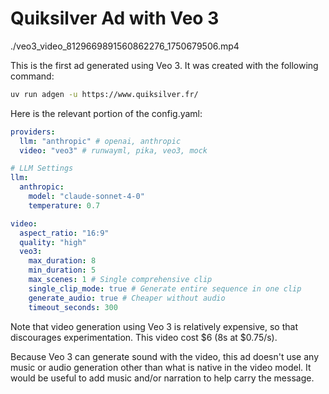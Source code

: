 # Quiksilver Ad with Veo 3

./veo3_video_8129669891560862276_1750679506.mp4

This is the first ad generated using Veo 3. It was created with the following command:

```bash
uv run adgen -u https://www.quiksilver.fr/
```

Here is the relevant portion of the config.yaml:

```yaml
providers:
  llm: "anthropic" # openai, anthropic
  video: "veo3" # runwayml, pika, veo3, mock

# LLM Settings
llm:
  anthropic:
    model: "claude-sonnet-4-0"
    temperature: 0.7

video:
  aspect_ratio: "16:9"
  quality: "high"
  veo3:
    max_duration: 8
    min_duration: 5
    max_scenes: 1 # Single comprehensive clip
    single_clip_mode: true # Generate entire sequence in one clip
    generate_audio: true # Cheaper without audio
    timeout_seconds: 300
```

Note that video generation using Veo 3 is relatively expensive, so that discourages experimentation. This video cost $6 (8s at $0.75/s).

Because Veo 3 can generate sound with the video, this ad doesn't use any music or audio generation other than what is native in the video model. It would be useful to add music and/or narration to help carry the message.
